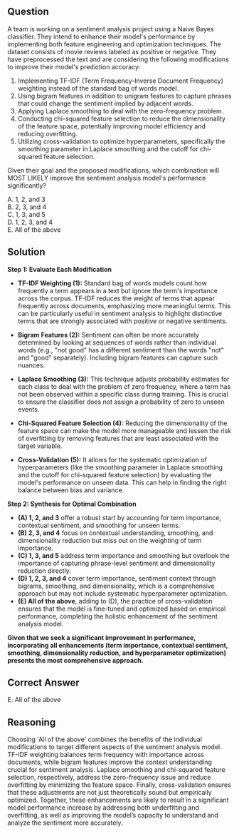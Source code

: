 ## Question

A team is working on a sentiment analysis project using a Naive Bayes classifier. They intend to enhance their model's performance by implementing both feature engineering and optimization techniques. The dataset consists of movie reviews labeled as positive or negative. They have preprocessed the text and are considering the following modifications to improve their model's prediction accuracy:

1. Implementing TF-IDF (Term Frequency-Inverse Document Frequency) weighting instead of the standard bag of words model.
2. Using bigram features in addition to unigram features to capture phrases that could change the sentiment implied by adjacent words.
3. Applying Laplace smoothing to deal with the zero-frequency problem.
4. Conducting chi-squared feature selection to reduce the dimensionality of the feature space, potentially improving model efficiency and reducing overfitting.
5. Utilizing cross-validation to optimize hyperparameters, specifically the smoothing parameter in Laplace smoothing and the cutoff for chi-squared feature selection.

Given their goal and the proposed modifications, which combination will MOST LIKELY improve the sentiment analysis model's performance significantly?

A. 1, 2, and 3  
B. 2, 3, and 4  
C. 1, 3, and 5  
D. 1, 2, 3, and 4  
E. All of the above  

## Solution

**Step 1: Evaluate Each Modification**

- **TF-IDF Weighting (1):** Standard bag of words models count how frequently a term appears in a text but ignore the term's importance across the corpus. TF-IDF reduces the weight of terms that appear frequently across documents, emphasizing more meaningful terms. This can be particularly useful in sentiment analysis to highlight distinctive terms that are strongly associated with positive or negative sentiments.
  
- **Bigram Features (2):** Sentiment can often be more accurately determined by looking at sequences of words rather than individual words (e.g., "not good" has a different sentiment than the words "not" and "good" separately). Including bigram features can capture such nuances.

- **Laplace Smoothing (3):** This technique adjusts probability estimates for each class to deal with the problem of zero frequency, where a term has not been observed within a specific class during training. This is crucial to ensure the classifier does not assign a probability of zero to unseen events.

- **Chi-Squared Feature Selection (4):** Reducing the dimensionality of the feature space can make the model more manageable and lessen the risk of overfitting by removing features that are least associated with the target variable.

- **Cross-Validation (5):** It allows for the systematic optimization of hyperparameters (like the smoothing parameter in Laplace smoothing and the cutoff for chi-squared feature selection) by evaluating the model's performance on unseen data. This can help in finding the right balance between bias and variance.

**Step 2: Synthesis for Optimal Combination**

- **(A) 1, 2, and 3** offer a robust start by accounting for term importance, contextual sentiment, and smoothing for unseen terms.
- **(B) 2, 3, and 4** focus on contextual understanding, smoothing, and dimensionality reduction but miss out on the weighting of term importance.
- **(C) 1, 3, and 5** address term importance and smoothing but overlook the importance of capturing phrase-level sentiment and dimensionality reduction directly.
- **(D) 1, 2, 3, and 4** cover term importance, sentiment context through bigrams, smoothing, and dimensionality, which is a comprehensive approach but may not include systematic hyperparameter optimization.
- **(E) All of the above**, adding to (D), the practice of cross-validation ensures that the model is fine-tuned and optimized based on empirical performance, completing the holistic enhancement of the sentiment analysis model.

**Given that we seek a significant improvement in performance, incorporating all enhancements (term importance, contextual sentiment, smoothing, dimensionality reduction, and hyperparameter optimization) presents the most comprehensive approach.**

## Correct Answer

E. All of the above

## Reasoning

Choosing 'All of the above' combines the benefits of the individual modifications to target different aspects of the sentiment analysis model. TF-IDF weighting balances term frequency with importance across documents, while bigram features improve the context understanding crucial for sentiment analysis. Laplace smoothing and chi-squared feature selection, respectively, address the zero-frequency issue and reduce overfitting by minimizing the feature space. Finally, cross-validation ensures that these adjustments are not just theoretically sound but empirically optimized. Together, these enhancements are likely to result in a significant model performance increase by addressing both underfitting and overfitting, as well as improving the model’s capacity to understand and analyze the sentiment more accurately.